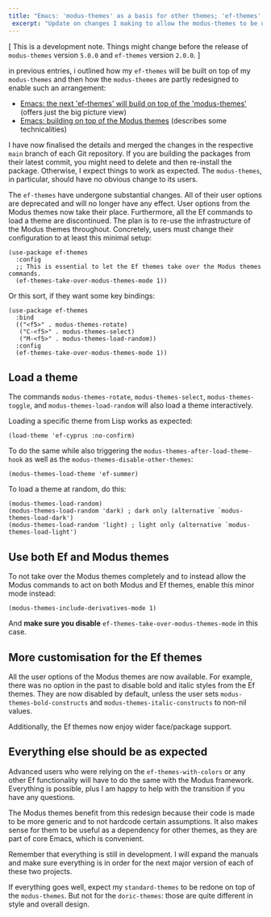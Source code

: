 ```yaml
---
title: "Emacs: 'modus-themes' as a basis for other themes; 'ef-themes' is first"
 excerpt: "Update on changes I making to allow the modus-themes to be used as a basis for other other projects. My ef-themes is the first of that kind."
---
```


[ This is a development note. Things might change before the release
  of `modus-themes` version `5.0.0` and `ef-themes` version `2.0.0`. ]

in previous entries, i outlined how my `ef-themes` will be built on
top of my `modus-themes` and then how the `modus-themes` are partly
redesigned to enable such an arrangement:

- [Emacs: the next 'ef-themes' will build on top of the 'modus-themes'](https://protesilaos.com/codelog/2025-09-27-emacs-next-ef-themes-built-on-modus/) (offers just the big picture view)
- [Emacs: building on top of the Modus themes](https://protesilaos.com/codelog/2025-09-30-emacs-building-on-top-modus-themes/) (describes some technicalities)

I have now finalised the details and merged the changes in the
respective `main` branch of each Git repository. If you are building
the packages from their latest commit, you might need to delete and
then re-install the package. Otherwise, I expect things to work as
expected. The `modus-themes`, in particular, should have no obvious
change to its users.

The `ef-themes` have undergone substantial changes. All of their user
options are deprecated and will no longer have any effect. User
options from the Modus themes now take their place. Furthermore, all
the Ef commands to load a theme are discontinued. The plan is to
re-use the infrastructure of the Modus themes throughout. Concretely,
users must change their configuration to at least this minimal setup:

```elisp
(use-package ef-themes
  :config
  ;; This is essential to let the Ef themes take over the Modus themes commands.
  (ef-themes-take-over-modus-themes-mode 1))
```

Or this sort, if they want some key bindings:

```elisp
(use-package ef-themes
  :bind
  (("<f5>" . modus-themes-rotate)
   ("C-<f5>" . modus-themes-select)
   ("M-<f5>" . modus-themes-load-random))
  :config
  (ef-themes-take-over-modus-themes-mode 1))
```

## Load a theme

The commands `modus-themes-rotate`, `modus-themes-select`,
`modus-themes-toggle`, and `modus-themes-load-random` will also load a
theme interactively.

Loading a specific theme from Lisp works as expected:

```elisp
(load-theme 'ef-cyprus :no-confirm)
```

To do the same while also triggering the
`modus-themes-after-load-theme-hook` as well as the
`modus-themes-disable-other-themes`:

```elisp
(modus-themes-load-theme 'ef-summer)
```

To load a theme at random, do this:

```elisp
(modus-themes-load-random)
(modus-themes-load-random 'dark) ; dark only (alternative `modus-themes-load-dark')
(modus-themes-load-random 'light) ; light only (alternative `modus-themes-load-light')
```

## Use both Ef and Modus themes

To not take over the Modus themes completely and to instead allow the
Modus commands to act on both Modus and Ef themes, enable this minor
mode instead:

```elisp
(modus-themes-include-derivatives-mode 1)
```

And **make sure you disable** `ef-themes-take-over-modus-themes-mode`
in this case.

## More customisation for the Ef themes

All the user options of the Modus themes are now available. For
example, there was no option in the past to disable bold and italic
styles from the Ef themes. They are now disabled by default, unless
the user sets `modus-themes-bold-constructs` and `modus-themes-italic-constructs`
to non-nil values.

Additionally, the Ef themes now enjoy wider face/package support.

## Everything else should be as expected

Advanced users who were relying on the `ef-themes-with-colors` or any
other Ef functionality will have to do the same with the Modus
framework. Everything is possible, plus I am happy to help with the
transition if you have any questions.

The Modus themes benefit from this redesign because their code is made
to be more generic and to not hardcode certain assumptions. It also
makes sense for them to be useful as a dependency for other themes, as
they are part of core Emacs, which is convenient.

Remember that everything is still in development. I will expand the
manuals and make sure everything is in order for the next major
version of each of these two projects.

If everything goes well, expect my `standard-themes` to be redone on
top of the `modus-themes`. But not for the `doric-themes`: those are
quite different in style and overall design.
